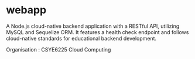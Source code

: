 # webapp
A Node.js cloud-native backend application with a RESTful API, utilizing MySQL and Sequelize ORM. It features a health check endpoint and follows cloud-native standards for educational backend development.

Organisation : CSYE6225 Cloud Computing
